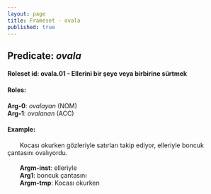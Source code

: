 ```yaml
---
layout: page
title: Frameset - ovala
published: true
---
```

<h2>Predicate: <i>ovala</i></h2>
<h4>Roleset id: ovala.01 - Ellerini bir şeye veya birbirine sürtmek<br>
<h4>Roles:</h4>
<b>Arg-0</b>: <i>ovalayan</i>  (NOM) <br>
<b>Arg-1</b>: <i>ovalanan</i>  (ACC) <br>
<h4>Example:</h4>
&emsp;&emsp;Kocası okurken gözleriyle satırları takip ediyor, elleriyle boncuk çantasını ovalıyordu.<br><br>
&emsp;&emsp;<b>Argm-inst</b>:  elleriyle<br>
&emsp;&emsp;<b>Arg1</b>:  boncuk çantasını<br>
&emsp;&emsp;<b>Argm-tmp</b>:  Kocası okurken<br>

